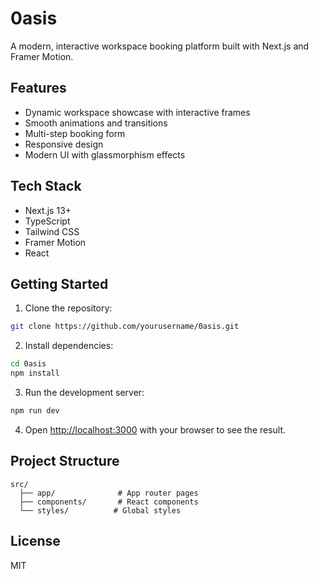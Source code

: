 # 0asis

A modern, interactive workspace booking platform built with Next.js and Framer Motion.

## Features

- Dynamic workspace showcase with interactive frames
- Smooth animations and transitions
- Multi-step booking form
- Responsive design
- Modern UI with glassmorphism effects

## Tech Stack

- Next.js 13+
- TypeScript
- Tailwind CSS
- Framer Motion
- React

## Getting Started

1. Clone the repository:
```bash
git clone https://github.com/yourusername/0asis.git
```

2. Install dependencies:
```bash
cd 0asis
npm install
```

3. Run the development server:
```bash
npm run dev
```

4. Open [http://localhost:3000](http://localhost:3000) with your browser to see the result.

## Project Structure

```
src/
  ├── app/              # App router pages
  ├── components/       # React components
  └── styles/          # Global styles
```

## License

MIT

